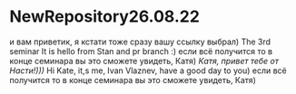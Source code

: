 # NewRepository26.08.22
и вам приветик, я кстати тоже сразу вашу ссылку выбрал)
The 3rd seminar
It is hello from Stan and pr branch :)
если всё получится то в конце семинара вы это сможете увидеть, Катя)
*Катя, привет тебе от Насти!)))*
Hi Kate, it,s me, Ivan Vlaznev, have a good day to you)
если всё получится то в конце семинара вы это сможете увидеть, Катя)
